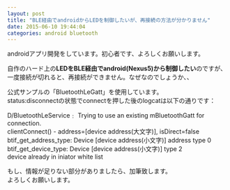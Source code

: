 ```yaml
---
layout: post
title: "BLE経由でandroidからLEDを制御したいが、再接続の方法が分かりません"
date: 2015-06-10 19:44:04
categories: android bluetooth
---
```

<p>androidアプリ開発をしています。初心者です、よろしくお願いします。</p>

<p>自作のハード上の<strong>LEDをBLE経由でandroid(Nexus5)から制御したい</strong>のですが、<br>
一度接続が切れると、再接続ができません。なぜなのでしょうか、、</p>

<p>公式サンプルの「BluetoothLeGatt」を使用しています。<br>
status:disconnectの状態でconnectを押した後のlogcatは以下の通りです：</p>

<p>D/BluetoothLeService﹕ Trying to use an existing mBluetoothGatt for connection.<br>
clientConnect() - address=[device address(大文字)], isDirect=false<br>
btif_get_address_type: Device [device address(小文字)] address type 0<br>
btif_get_device_type: Device [device address(小文字)] type 2<br>
device already in iniator white list</p>

<p>もし、情報が足りない部分がありましたら、加筆致します。<br>
よろしくお願いします。</p>
